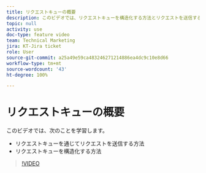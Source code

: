 ```yaml
---
title: リクエストキューの概要
description: このビデオでは、リクエストキューを構造化する方法とリクエストを送信する方法について説明します。
topic: null
activity: use
doc-type: feature video
team: Technical Marketing
jira: KT-Jira ticket
role: User
source-git-commit: a25a49e59ca483246271214886ea4dc9c10e8d66
workflow-type: tm+mt
source-wordcount: '43'
ht-degree: 100%

---
```


# リクエストキューの概要

このビデオでは、次のことを学習します。

* リクエストキューを通じてリクエストを送信する方法
* リクエストキューを構造化する方法

>[!VIDEO](https://video.tv.adobe.com/v/335220/?quality=12&learn=on)
